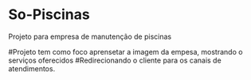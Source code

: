 # So-Piscinas
Projeto para empresa de manutenção de piscinas

#Projeto tem como foco aprensetar a imagem da empesa, mostrando o serviços oferecidos
#Redirecionando o cliente para os canais de atendimentos.
